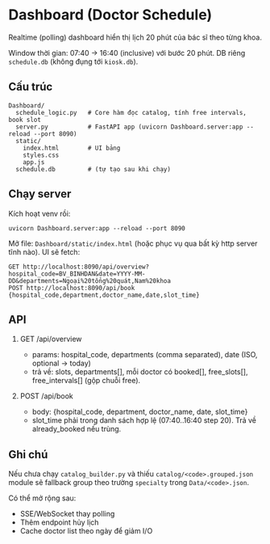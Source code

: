 # Dashboard (Doctor Schedule)

Realtime (polling) dashboard hiển thị lịch 20 phút của bác sĩ theo từng khoa.

Window thời gian: 07:40 -> 16:40 (inclusive) với bước 20 phút. DB riêng `schedule.db` (không đụng tới `kiosk.db`).

## Cấu trúc

```
Dashboard/
  schedule_logic.py   # Core hàm đọc catalog, tính free intervals, book slot
  server.py           # FastAPI app (uvicorn Dashboard.server:app --reload --port 8090)
  static/
    index.html        # UI bảng
    styles.css
    app.js
  schedule.db         # (tự tạo sau khi chạy)
```

## Chạy server

Kích hoạt venv rồi:

```
uvicorn Dashboard.server:app --reload --port 8090
```

Mở file: `Dashboard/static/index.html` (hoặc phục vụ qua bất kỳ http server tĩnh nào). UI sẽ fetch:

```
GET http://localhost:8090/api/overview?hospital_code=BV_BINHDAN&date=YYYY-MM-DD&departments=Ngoại%20tổng%20quát,Nam%20khoa
POST http://localhost:8090/api/book {hospital_code,department,doctor_name,date,slot_time}
```

## API

1. GET /api/overview
   - params: hospital_code, departments (comma separated), date (ISO, optional -> today)
   - trả về: slots, departments[], mỗi doctor có booked[], free_slots[], free_intervals[] (gộp chuỗi free).

2. POST /api/book
   - body: {hospital_code, department, doctor_name, date, slot_time}
   - slot_time phải trong danh sách hợp lệ (07:40..16:40 step 20). Trả về already_booked nếu trùng.

## Ghi chú

Nếu chưa chạy `catalog_builder.py` và thiếu `catalog/<code>.grouped.json` module sẽ fallback group theo trường `specialty` trong `Data/<code>.json`.

Có thể mở rộng sau:
- SSE/WebSocket thay polling
- Thêm endpoint hủy lịch
- Cache doctor list theo ngày để giảm I/O
